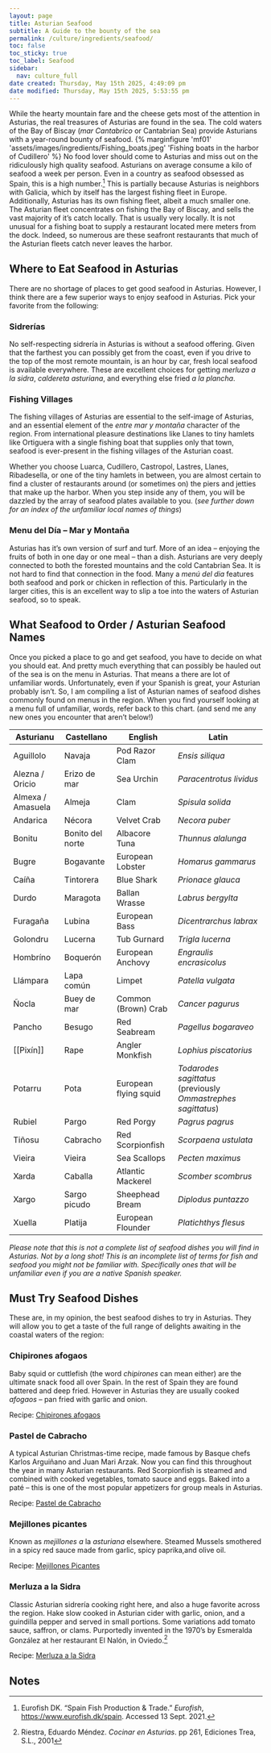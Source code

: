 ```yaml
---
layout: page
title: Asturian Seafood
subtitle: A Guide to the bounty of the sea
permalink: /culture/ingredients/seafood/
toc: false
toc_sticky: true
toc_label: Seafood
sidebar:
  nav: culture_full
date created: Thursday, May 15th 2025, 4:49:09 pm
date modified: Thursday, May 15th 2025, 5:53:55 pm
---
```

While the hearty mountain fare and the cheese gets most of the attention in Asturias, the real treasures of Asturias are found in the sea. The cold waters of the Bay of Biscay (*mar Cantabrico* or Cantabrian Sea) provide Asturians with a year-round bounty of seafood.
{% marginfigure 'mf01' 'assets/images/ingredients/Fishing_boats.jpeg' 'Fishing boats in the harbor of Cudillero' %}
No food lover should come to Asturias and miss out on the ridiculously high quality seafood. Asturians on average consume a kilo of seafood a week per person. Even in a country as seafood obsessed as Spain, this is a high number.[^1] This is partially because Asturias is neighbors with Galicia, which by itself has the largest fishing fleet in Europe. Additionally, Asturias has its own fishing fleet, albeit a much smaller one. The Asturian fleet concentrates on fishing the Bay of Biscay, and sells the vast majority of it’s catch locally. That is usually very locally. It is not unusual for a fishing boat to supply a restaurant located mere meters from the dock. Indeed, so numerous are these seafront restaurants that much of the Asturian fleets catch never leaves the harbor. 

## Where to Eat Seafood in Asturias

There are no shortage of places to get good seafood in Asturias. However, I think there are a few superior ways to enjoy seafood in Asturias. Pick your favorite from the following:

### Sidrerías

No self-respecting sidrería in Asturias is without a seafood offering. Given that the farthest you can possibly get from the coast, even if you drive to the top of the most remote mountain, is an hour by car, fresh local seafood is available everywhere. These are excellent choices for getting _merluza a la sidra_, _caldereta asturiana_, and everything else fried _a la plancha_.

### Fishing Villages

The fishing villages of Asturias are essential to the self-image of Asturias, and an essential element of the _entre mar y montaña_ character of the region. From international pleasure destinations like Llanes to tiny hamlets like Ortiguera with a single fishing boat that supplies only that town, seafood is ever-present in the fishing villages of the Asturian coast.

Whether you choose Luarca, Cudillero, Castropol, Lastres, Llanes, Ribadesella, or one of the tiny hamlets in between, you are almost certain to find a cluster of restaurants around (or sometimes on) the piers and jetties that make up the harbor. When you step inside any of them, you will be dazzled by the array of seafood plates available to you. (_see further down for an index of the unfamiliar local names of things_)

### Menu del Día – Mar y Montaña

Asturias has it’s own version of surf and turf. More of an idea – enjoying the fruits of both in one day or one meal – than a dish. Asturians are very deeply connected to both the forested mountains and the cold Cantabrian Sea. It is not hard to find that connection in the food. Many a _menú del dia_ features both seafood and pork or chicken in reflection of this. Particularly in the larger cities, this is an excellent way to slip a toe into the waters of Asturian seafood, so to speak.

## What Seafood to Order / Asturian Seafood Names

Once you picked a place to go and get seafood, you have to decide on what you should eat. And pretty much everything that can possibly be hauled out of the sea is on the menu in Asturias. That means a there are lot of unfamiliar words. Unfortunately, even if your Spanish is great, your Asturian probably isn’t. So, I am compiling a list of Asturian names of seafood dishes commonly found on menus in the region. When you find yourself looking at a menu full of unfamiliar, words, refer back to this chart. (and send me any new ones you encounter that aren’t below!)

| **Asturianu**     | **Castellano**   | **English**           | **Latin**                                                     |
| ----------------- | ---------------- | --------------------- | ------------------------------------------------------------- |
| Aguillolo         | Navaja           | Pod Razor Clam        | *Ensis siliqua*                                               |
| Alezna / Oricio   | Erizo de mar     | Sea Urchin            | *Paracentrotus lividus*                                       |
| Almexa / Amasuela | Almeja           | Clam                  | *Spisula solida*                                              |
| Andarica          | Nécora           | Velvet Crab           | *Necora puber*                                                |
| Bonitu            | Bonito del norte | Albacore Tuna         | *Thunnus alalunga*                                            |
| Bugre             | Bogavante        | European Lobster      | *Homarus gammarus*                                            |
| Caíña             | Tintorera        | Blue Shark            | *Prionace glauca*                                             |
| Durdo             | Maragota         | Ballan Wrasse         | *Labrus bergylta*                                             |
| Furagaña          | Lubina           | European Bass         | *Dicentrarchus labrax*                                        |
| Golondru          | Lucerna          | Tub Gurnard           | *Trigla lucerna*                                              |
| Hombríno          | Boquerón         | European Anchovy      | *Engraulis encrasicolus*                                      |
| Llámpara          | Lapa común       | Limpet                | *Patella vulgata*                                             |
| Ñocla             | Buey de mar      | Common (Brown) Crab   | *Cancer pagurus*                                              |
| Pancho            | Besugo           | Red Seabream          | *Pagellus bogaraveo*                                          |
| [[Pixín]]         | Rape             | Angler Monkfish       | *Lophius piscatorius*                                         |
| Potarru           | Pota             | European flying squid | *Todarodes sagittatus* (previously *Ommastrephes sagittatus*) |
| Rubiel            | Pargo            | Red Porgy             | *Pagrus pagrus*                                               |
| Tiñosu            | Cabracho         | Red Scorpionfish      | *Scorpaena ustulata*                                          |
| Vieira            | Vieira           | Sea Scallops          | *Pecten maximus*                                              |
| Xarda             | Caballa          | Atlantic Mackerel     | *Scomber scombrus*                                            |
| Xargo             | Sargo picudo     | Sheephead Bream       | *Diplodus puntazzo*                                           |
| Xuella            | Platija          | European Flounder     | *Platichthys flesus*                                          |

_Please note that this is not a complete list of seafood dishes you will find in Asturias. Not by a long shot! This is an incomplete list of terms for fish and seafood you might not be familiar with. Specifically ones that will be unfamiliar even if you are a native Spanish speaker._

## Must Try Seafood Dishes

These are, in my opinion, the best seafood dishes to try in Asturias. They will allow you to get a taste of the full range of delights awaiting in the coastal waters of the region:

### Chipirones afogaos

Baby squid or cuttlefish (the word _chipirones_ can mean either) are the ultimate snack food all over Spain. In the rest of Spain they are found battered and deep fried. However in Asturias they are usually cooked _afogaos_ – pan fried with garlic and onion.

Recipe: [Chipirones afogaos](https://eatingasturias.com/wiki/Chipirones_Afogaos "Chipirones Afogaos")

### Pastel de Cabracho

A typical Asturian Christmas-time recipe, made famous by Basque chefs Karlos Arguiñano and Juan Mari Arzak. Now you can find this throughout the year in many Asturian restaurants. Red Scorpionfish is steamed and combined with cooked vegetables, tomato sauce and eggs. Baked into a paté – this is one of the most popular appetizers for group meals in Asturias.

Recipe: [Pastel de Cabracho](https://eatingasturias.com/index.php?title=Pastel_de_Cabracho&action=edit&redlink=1 "Pastel de Cabracho (page does not exist)")

### Mejillones picantes

Known as _mejillones a_ la _asturiana_ elsewhere. Steamed Mussels smothered in a spicy red sauce made from garlic, spicy paprika,and olive oil.

Recipe: [Mejillones Picantes](https://eatingasturias.com/index.php?title=Mejillones_Picantes&action=edit&redlink=1 "Mejillones Picantes (page does not exist)")

### Merluza a la Sidra

Classic Asturian sidrería cooking right here, and also a huge favorite across the region. Hake slow cooked in Asturian cider with garlic, onion, and a guindilla pepper and served in small portions. Some variations add tomato sauce, saffron, or clams. Purportedly invented in the 1970’s by Esmeralda González at her restaurant El Nalón, in Oviedo.[^2]

Recipe: [Merluza a la Sidra](https://eatingasturias.com/index.php?title=Merluza_a_la_Sidra&action=edit&redlink=1 "Merluza a la Sidra (page does not exist)")

## Notes

[^1]: Eurofish DK. “Spain Fish Production & Trade.” _Eurofish_, https://www.eurofish.dk/spain. Accessed 13 Sept. 2021.
[^2]: Riestra, Eduardo Méndez. _Cocinar en Asturias_. pp 261, Ediciones Trea, S.L., 2001